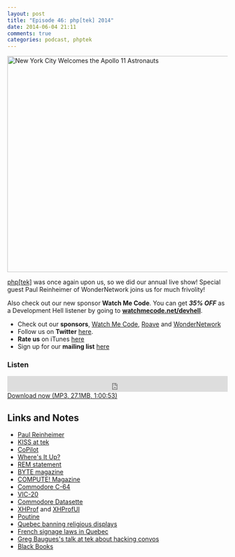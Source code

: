 ```yaml
---
layout: post
title: "Episode 46: php[tek] 2014"
date: 2014-06-04 21:11
comments: true
categories: podcast, phptek
---
```

<a href="https://www.flickr.com/photos/nasacommons/7944896808" title="New York City Welcomes the Apollo 11 Astronauts by NASA on The Commons, on Flickr"><img src="https://farm9.staticflickr.com/8032/7944896808_07d60a5060_z.jpg" width="640" height="493" alt="New York City Welcomes the Apollo 11 Astronauts"></a>

[php[tek]](http://tek.phparch.com) was once again upon us, so we did our annual live show! Special guest Paul Reinheimer of WonderNetwork joins us for much frivolity!

Also check out our new sponsor **Watch Me Code**. You can get ***35% OFF*** as a Development Hell listener by going to **[watchmecode.net/devhell](http://www.watchmecode.net/devhell?utm_source=devhell&utm_medium=banner&utm_campaign=sponsor)**.

* Check out our **sponsors**, [Watch Me Code](http://www.watchmecode.net/devhell?utm_source=devhell&utm_medium=banner&utm_campaign=sponsor), [Roave](http://roave.com/) and [WonderNetwork](https://wondernetwork.com/)
* Follow us on **Twitter** [here](https://twitter.com/dev_hell).
* **Rate us** on iTunes [here](http://itunes.apple.com/us/podcast/dev-hell/id489840699)
* Sign up for our **mailing list** [here](/subscribe-email.html)

### Listen

<iframe frameborder="0" height="36px" scrolling="no" seamless src="https://simplecast.com/e/35306?style=dark" width="100%"></iframe>
<a href="http://audio.simplecast.com/35306.mp3" rel="enclosure">Download now (MP3, 27.1MB, 1:00:53)</a>

## Links and Notes

- [Paul Reinheimer](http://blog.preinheimer.com/)
- [KISS at tek](https://www.flickr.com/photos/rbowen/sets/72157605257536663/)
- [CoPilot](https://www.copilot.com/)
- [Where's It Up?](http://wheresitup.com/)
- [REM statement](http://plus4world.powweb.com/plus4encyclopedia/500100)
- [BYTE magazine](https://en.wikipedia.org/wiki/Byte_%28magazine%29)
- [COMPUTE! Magazine](http://www.atarimagazines.com/compute/)
- [Commodore C-64](https://en.wikipedia.org/wiki/Commodore_64)
- [VIC-20](https://en.wikipedia.org/wiki/VIC-20)
- [Commodore Datasette](https://en.wikipedia.org/wiki/Commodore_Datasette)
- [XHProf](http://xhprof.io/) and [XHProfUI](https://github.com/preinheimer/xhprof)
- [Poutine](https://en.wikipedia.org/wiki/Poutine)
- [Quebec banning religious displays](http://www.thestar.com/news/canada/2013/08/26/proposed_quebec_ban_on_religious_symbols_takes_step_forward.html)
- [French signage laws in Quebec](http://news.nationalpost.com/2013/02/21/quebec-language-police/)
- [Greg Baugues's talk at tek about hacking convos](https://joind.in/talk/view/10654)
- [Black Books](https://en.wikipedia.org/wiki/Black_Books)
